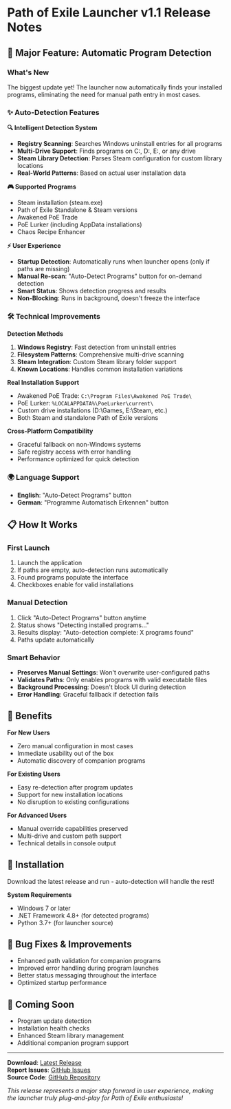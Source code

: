 # Path of Exile Launcher v1.1 Release Notes

## 🎯 Major Feature: Automatic Program Detection

### What's New
The biggest update yet! The launcher now automatically finds your installed programs, eliminating the need for manual path entry in most cases.

### ✨ Auto-Detection Features

**🔍 Intelligent Detection System**
- **Registry Scanning**: Searches Windows uninstall entries for all programs
- **Multi-Drive Support**: Finds programs on C:\, D:\, E:\, or any drive
- **Steam Library Detection**: Parses Steam configuration for custom library locations
- **Real-World Patterns**: Based on actual user installation data

**🎮 Supported Programs**
- Steam installation (steam.exe)
- Path of Exile Standalone & Steam versions
- Awakened PoE Trade
- PoE Lurker (including AppData installations)
- Chaos Recipe Enhancer

**⚡ User Experience**
- **Startup Detection**: Automatically runs when launcher opens (only if paths are missing)
- **Manual Re-scan**: "Auto-Detect Programs" button for on-demand detection
- **Smart Status**: Shows detection progress and results
- **Non-Blocking**: Runs in background, doesn't freeze the interface

### 🛠 Technical Improvements

**Detection Methods**
1. **Windows Registry**: Fast detection from uninstall entries
2. **Filesystem Patterns**: Comprehensive multi-drive scanning
3. **Steam Integration**: Custom Steam library folder support
4. **Known Locations**: Handles common installation variations

**Real Installation Support**
- Awakened PoE Trade: `C:\Program Files\Awakened PoE Trade\`
- PoE Lurker: `%LOCALAPPDATA%\PoeLurker\current\`
- Custom drive installations (D:\Games\, E:\Steam\, etc.)
- Both Steam and standalone Path of Exile versions

**Cross-Platform Compatibility**
- Graceful fallback on non-Windows systems
- Safe registry access with error handling
- Performance optimized for quick detection

### 🌍 Language Support
- **English**: "Auto-Detect Programs" button
- **German**: "Programme Automatisch Erkennen" button

## 📋 How It Works

### First Launch
1. Launch the application
2. If paths are empty, auto-detection runs automatically
3. Found programs populate the interface
4. Checkboxes enable for valid installations

### Manual Detection
1. Click "Auto-Detect Programs" button anytime
2. Status shows "Detecting installed programs..."
3. Results display: "Auto-detection complete: X programs found"
4. Paths update automatically

### Smart Behavior
- **Preserves Manual Settings**: Won't overwrite user-configured paths
- **Validates Paths**: Only enables programs with valid executable files
- **Background Processing**: Doesn't block UI during detection
- **Error Handling**: Graceful fallback if detection fails

## 🎯 Benefits

**For New Users**
- Zero manual configuration in most cases
- Immediate usability out of the box
- Automatic discovery of companion programs

**For Existing Users**
- Easy re-detection after program updates
- Support for new installation locations
- No disruption to existing configurations

**For Advanced Users**
- Manual override capabilities preserved
- Multi-drive and custom path support
- Technical details in console output

## 🔧 Installation

Download the latest release and run - auto-detection will handle the rest!

**System Requirements**
- Windows 7 or later
- .NET Framework 4.8+ (for detected programs)
- Python 3.7+ (for launcher source)

## 🐛 Bug Fixes & Improvements

- Enhanced path validation for companion programs
- Improved error handling during program launches
- Better status messaging throughout the interface
- Optimized startup performance

## 🚀 Coming Soon

- Program update detection
- Installation health checks
- Enhanced Steam library management
- Additional companion program support

---

**Download**: [Latest Release](https://github.com/ShiningPho3nix/poe-launcher/releases)  
**Report Issues**: [GitHub Issues](https://github.com/ShiningPho3nix/poe-launcher/issues)  
**Source Code**: [GitHub Repository](https://github.com/ShiningPho3nix/poe-launcher)

*This release represents a major step forward in user experience, making the launcher truly plug-and-play for Path of Exile enthusiasts!*